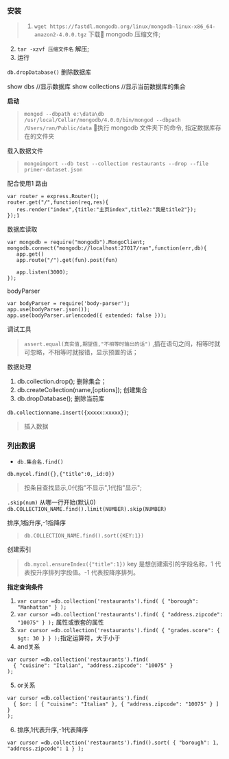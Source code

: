 ### 安装
> 1. `wget https://fastdl.mongodb.org/linux/mongodb-linux-x86_64-amazon2-4.0.0.tgz` 下载 mongodb 压缩文件;
2. `tar -xzvf 压缩文件名` 解压;
3. 运行



`db.dropDatabase()` 删除数据库

show dbs //显示数据库
show collections  //显示当前数据库的集合


**启动**
> `mongod --dbpath e:\data\db`
> `/usr/local/Cellar/mongodb/4.0.0/bin/mongod --dbpath /Users/ran/Public/data` 执行 mongodb 文件夹下的命令, 指定数据库存在的文件夹

载入数据文件
> `mongoimport --db test --collection restaurants --drop --file primer-dataset.json`

配合使用1 路由
```
var router = express.Router();
router.get("/",function(req,res){
   res.render("index",{title:"主页index",title2:"我是title2"});
});1
```

数据库读取
```
var mongodb = require("mongodb").MongoClient;
mongodb.connect("mongodb://localhost:27017/ran",function(err,db){
   app.get()
   app.route("/").get(fun).post(fun)

   app.listen(3000);
});
```

bodyParser
```
var bodyParser = require('body-parser');
app.use(bodyParser.json());
app.use(bodyParser.urlencoded({ extended: false }));
```


调试工具
> `assert.equal(真实值,期望值,"不相等时输出的话")` ,插在语句之间，相等时就可忽略，不相等时就报错，显示预置的话；

数据处理
1. db.collection.drop(); 删除集合；
2. db.createCollection(name,[options]); 创建集合
2. db.dropDatabase(); 删除当前库

`db.collectionname.insert({xxxxx:xxxxx})`;
> 插入数据

### 列出数据
* `db.集合名.find()`


`db.mycol.find({},{"title":0,_id:0})`
> 按条目查找显示,0代指"不显示",1代指"显示";

`.skip(num)` 从哪一行开始(默认0)
`db.COLLECTION_NAME.find().limit(NUMBER).skip(NUMBER)`

排序,1指升序,-1指降序
> `db.COLLECTION_NAME.find().sort({KEY:1})`

创建索引
> `db.mycol.ensureIndex({"title":1})`  key 是想创建索引的字段名称，1 代表按升序排列字段值。-1 代表按降序排列。

**指定查询条件**
1. `var cursor =db.collection('restaurants').find( { "borough": "Manhattan" } );`
2. `var cursor =db.collection('restaurants').find( { "address.zipcode": "10075" } );` 属性或嵌套的属性
3. `var cursor =db.collection('restaurants').find( { "grades.score": { $gt: 30 } } );`指定运算符，大于小于
4. and关系
```
var cursor =db.collection('restaurants').find(
  { "cuisine": "Italian", "address.zipcode": "10075" }
);
```
5. or关系
```
var cursor =db.collection('restaurants').find(
  { $or: [ { "cuisine": "Italian" }, { "address.zipcode": "10075" } ] }
);
```
6. 排序,1代表升序,-1代表降序
```
var cursor =db.collection('restaurants').find().sort( { "borough": 1, "address.zipcode": 1 } );
```
